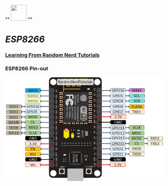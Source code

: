 ** <img src="http://domoticx.com/wp-content/uploads/2015/12/Espressif-logo.png" height="50" width="50"></img> **
# *ESP8266*
### [Learning From Random Nerd Tutorials](https://randomnerdtutorials.com/projects-esp8266/)

### ESP8266 Pin-out
![ESP8266](ESP8266pin.png)
